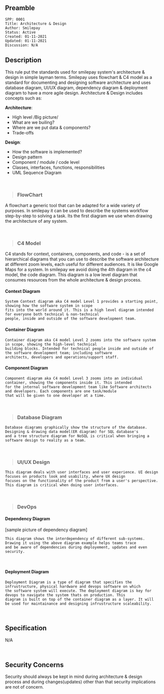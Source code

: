## Preamble

```
SPP: 0001
Title: Architecture & Design
Author: Smilepay
Status: Active
Created: 01-11-2021
Updated: 01-11-2021
Discussion: N/A
```

## Description
This rule put the standards used for smilepay system's architecture & design in simple layman terms. Smilepay uses flowchart & C4 model as a standard for documenting and designing software architecture and uses database diagram, UI/UX diagram, dependency diagram & deployment diagram to have a more agile design. Architecture & Design includes concepts such as:

**Architecture**: <br />
- High level /Big picture/ <br />
- What are we builing? <br /> 
- Where are we put data & components? <br />
- Trade-offs <br />

**Design**: <br />
- How the software is implemented? <br />
- Design pattern <br />
- Component / module / code level <br />
- Classes, interfaces, functions, responsibilities
- UML Sequence Diagram

<br />

> ### FlowChart
A flowchart a generic tool that can be adapted for a wide variety of purposes. In smilepay it can be used to describe the systems workflow step-by-step to solving a task. Its the first diagram we use when drawing the architecture of any system.

<br />

> ### C4 Model
C4 stands for context, containers, components, and code - is a set of hierarchical diagrams that you can use to describe the software architecture at different zoom levels, each useful for different audiences. It is like Google Maps for a system. In smilepay we avoid doing the 4th diagram in the c4 model, the code diagram. This diagram is a low level diagram that consumes resources from the whole architecture & design process.

#### Context Diagram
```
System Context diagram aka C4 model Level 1 provides a starting point, showing how the software system in scope 
fits into the world around it. This is a high level diagram intended for everyone both technical & non-technical 
people, inside and outside of the software development team.
```

#### Container Diagram
```
Container diagram aka C4 model Level 2 zooms into the software system in scope, showing the high-level technical 
building blocks. Intended for technical people inside and outside of the software development team; including software 
architects, developers and operations/support staff.
```

#### Component Diagram
```
Component diagram aka C4 model Level 3 zooms into an individual container, showing the components inside it. This intended 
for the internal software development team like Software architects and developers. Each components are one task/module 
that will be given to one developer at a time.
```

<br />

> ### Database Diagram
```
Database diagrams graphically show the structure of the database. Designing & drawing data model(ER diagram) for SQL database's 
and a tree structure diagram for NoSQL is critical when bringing a software design to reality as a team.
```

<br />

> ### UI/UX Design
```
This diagram deals with user interfaces and user experience. UI design focuses on products look and usability, where UX design 
focuses on the functionality of the product from a user's perspective. This diagram is critical when doing user interfaces.
```

<br />

> ### DevOps
#### Dependency Diagram
[sample picture of dependency diagram] <br />
```
This diagram shows the interdependency of different sub-systems. Drawing it using the above diagram example helps teams trace 
and be aware of dependencies during deployement, updates and even security. 
```

<br />

#### Deployment Diagram
```
Deployment Diagram is a type of diagram that specifies the infrustructure, physical hardware and devops software on which 
the software system will execute. The deployment diagram is key for devops to navigate the system thats on production. This 
diagram is built on top of the container diagram as a layer. It will be used for maintainance and designing infrustructure scaleability.
```

<br />

## Specification
N/A

<br />

## Security Concerns
Security should always be kept in mind during architecture & design process and during changes(updates) other than that security implications are not of concern.
